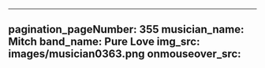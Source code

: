 ------
pagination_pageNumber: 355
musician_name: Mitch
band_name: Pure Love
img_src: images/musician0363.png
onmouseover_src: 
------